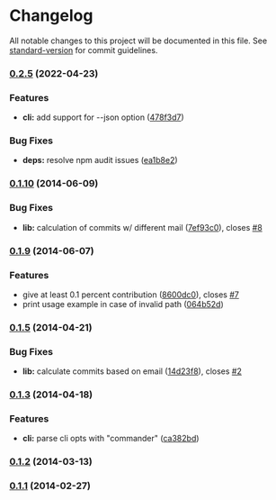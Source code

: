 # Changelog

All notable changes to this project will be documented in this file. See [standard-version](https://github.com/conventional-changelog/standard-version) for commit guidelines.

### [0.2.5](https://github.com/davidlinse/git-contributors.js/compare/v0.2.4...v0.2.5) (2022-04-23)


### Features

* **cli:** add support for --json option ([478f3d7](https://github.com/davidlinse/git-contributors.js/commit/478f3d7c35454476e5097cb5bfb2c419761ec5dd))


### Bug Fixes

* **deps:** resolve npm audit issues ([ea1b8e2](https://github.com/davidlinse/git-contributors.js/commit/ea1b8e2dc678d493ddf1d9d11aa2eadacd7e769e))

### [0.1.10](https://github.com/davidlinse/git-contributors.js/compare/v0.1.9...v0.1.10) (2014-06-09)


### Bug Fixes

* **lib:** calculation of commits w/ different mail ([7ef93c0](https://github.com/davidlinse/git-contributors.js/commit/7ef93c01c86a873b999b86583da37147c1dcc321)), closes [#8](https://github.com/davidlinse/git-contributors.js/issues/8)

### [0.1.9](https://github.com/davidlinse/git-contributors.js/compare/v0.1.8...v0.1.9) (2014-06-07)


### Features

* give at least 0.1 percent contribution ([8600dc0](https://github.com/davidlinse/git-contributors.js/commit/8600dc084d87ed51e5e7328e5278852d5984856c)), closes [#7](https://github.com/davidlinse/git-contributors.js/issues/7)
* print usage example in case of invalid path ([064b52d](https://github.com/davidlinse/git-contributors.js/commit/064b52df4740f9b3537449c850b663cf2178c34f))

### [0.1.5](https://github.com/davidlinse/git-contributors.js/compare/v0.1.4...v0.1.5) (2014-04-21)


### Bug Fixes

* **lib:** calculate commits based on email ([14d23f8](https://github.com/davidlinse/git-contributors.js/commit/14d23f8efba0502214e8150a1bf1f6789b1022e3)), closes [#2](https://github.com/davidlinse/git-contributors.js/issues/2)

### [0.1.3](https://github.com/davidlinse/git-contributors.js/compare/v0.1.2...v0.1.3) (2014-04-18)


### Features

* **cli:** parse cli opts with "commander" ([ca382bd](https://github.com/davidlinse/git-contributors.js/commit/ca382bd5533e6eabb0ce1b5f11bb533c1b6d2840))

### [0.1.2](https://github.com/davidlinse/git-contributors.js/compare/v0.1.1...v0.1.2) (2014-03-13)

### [0.1.1](https://github.com/davidlinse/git-contributors.js/compare/v0.1.0...v0.1.1) (2014-02-27)
